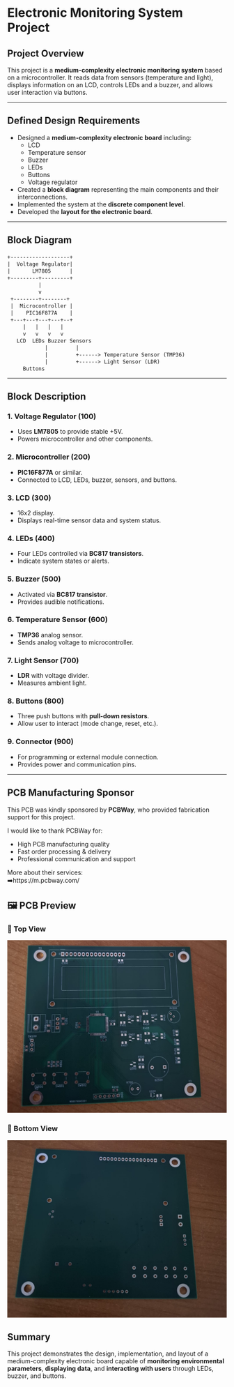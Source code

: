 # Electronic Monitoring System Project

## Project Overview
This project is a **medium-complexity electronic monitoring system** based on a microcontroller. It reads data from sensors (temperature and light), displays information on an LCD, controls LEDs and a buzzer, and allows user interaction via buttons.

---

## Defined Design Requirements
- Designed a **medium-complexity electronic board** including:
  - LCD  
  - Temperature sensor  
  - Buzzer  
  - LEDs  
  - Buttons  
  - Voltage regulator  
- Created a **block diagram** representing the main components and their interconnections.  
- Implemented the system at the **discrete component level**.  
- Developed the **layout for the electronic board**.

---

## Block Diagram
    +-------------------+
    |  Voltage Regulator|
    |       LM7805      |
    +---------+---------+
              |
              v
     +--------+--------+
     |  Microcontroller |
     |    PIC16F877A    |
     +---+---+---+---+--+
         |   |   |   |
         v   v   v   v
       LCD  LEDs Buzzer Sensors
                |         |
                |         +------> Temperature Sensor (TMP36)
                |         +------> Light Sensor (LDR)
         Buttons

---

## Block Description

### 1. Voltage Regulator (100)
- Uses **LM7805** to provide stable +5V.  
- Powers microcontroller and other components.

### 2. Microcontroller (200)
- **PIC16F877A** or similar.  
- Connected to LCD, LEDs, buzzer, sensors, and buttons.

### 3. LCD (300)
- 16x2 display.  
- Displays real-time sensor data and system status.

### 4. LEDs (400)
- Four LEDs controlled via **BC817 transistors**.  
- Indicate system states or alerts.

### 5. Buzzer (500)
- Activated via **BC817 transistor**.  
- Provides audible notifications.

### 6. Temperature Sensor (600)
- **TMP36** analog sensor.  
- Sends analog voltage to microcontroller.

### 7. Light Sensor (700)
- **LDR** with voltage divider.  
- Measures ambient light.

### 8. Buttons (800)
- Three push buttons with **pull-down resistors**.  
- Allow user to interact (mode change, reset, etc.).

### 9. Connector (900)
- For programming or external module connection.  
- Provides power and communication pins.

---

## PCB Manufacturing Sponsor

This PCB was kindly sponsored by **PCBWay**, who provided fabrication support for this project.

I would like to thank PCBWay for:
- High PCB manufacturing quality  
- Fast order processing & delivery  
- Professional communication and support  

More about their services:  
➡️https://m.pcbway.com/

## 🖼️ PCB Preview

### 🔹 Top View
![PCB Top View](./PCBWay/1.jpg)

### 🔹 Bottom View
![PCB Bottom View](./PCBWay/2.jpg)

## Summary
This project demonstrates the design, implementation, and layout of a medium-complexity electronic board capable of **monitoring environmental parameters**, **displaying data**, and **interacting with users** through LEDs, buzzer, and buttons.






